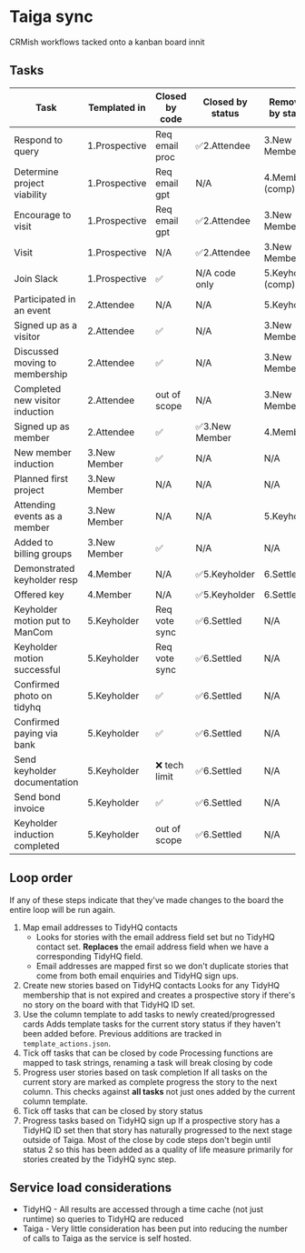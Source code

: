 # Taiga sync

CRMish workflows tacked onto a kanban board innit

## Tasks

| Task                            | Templated in  | Closed by code | Closed by status   | Removed by status  |
| ------------------------------- | ------------- | -------------- | ------------------ | ------------------ |
| Respond to query                | 1.Prospective | Req email proc | ✅2.Attendee       | 3.New Member       |
| Determine project viability     | 1.Prospective | Req email gpt  | N/A                | 4.Member (comp)    |
| Encourage to visit              | 1.Prospective | Req email gpt  | ✅2.Attendee       | 3.New Member       |
| Visit                           | 1.Prospective | N/A            | ✅2.Attendee       | 3.New Member       |
| Join Slack                      | 1.Prospective | ✅            | N/A code only       | 5.Keyholder (comp) |
| Participated in an event        | 2.Attendee    | N/A            | N/A                | 5.Keyholder        |
| Signed up as a visitor          | 2.Attendee    | ✅            | N/A                 | 3.New Member       |
| Discussed moving to membership  | 2.Attendee    | ✅            | N/A                 | 3.New Member       |
| Completed new visitor induction | 2.Attendee    | out of scope   | N/A                | 3.New Member       |
| Signed up as member             | 2.Attendee    | ✅            | ✅3.New Member     | 4.Member           |
| New member induction            | 3.New Member  | ✅            | N/A                 | N/A                |
| Planned first project           | 3.New Member  | N/A            | N/A                | N/A                |
| Attending events as a member    | 3.New Member  | N/A            | N/A                | 5.Keyholder        |
| Added to billing groups         | 3.New Member  | ✅            | N/A                 | N/A                |
| Demonstrated keyholder resp     | 4.Member      | N/A            | ✅5.Keyholder      | 6.Settled          |
| Offered key                     | 4.Member      | N/A            | ✅5.Keyholder      | 6.Settled          |
| Keyholder motion put to ManCom  | 5.Keyholder   | Req vote sync  | ✅6.Settled        | N/A                |
| Keyholder motion successful     | 5.Keyholder   | Req vote sync  | ✅6.Settled        | N/A                |
| Confirmed photo on tidyhq       | 5.Keyholder   | ✅            | ✅6.Settled        | N/A                |
| Confirmed paying via bank       | 5.Keyholder   | ✅            | ✅6.Settled        | N/A                |
| Send keyholder documentation    | 5.Keyholder   | ❌ tech limit | ✅6.Settled        | N/A                |
| Send bond invoice               | 5.Keyholder   | ✅            | ✅6.Settled        | N/A                |
| Keyholder induction completed   | 5.Keyholder   | out of scope   | ✅6.Settled        | N/A                |

## Loop order

If any of these steps indicate that they've made changes to the board the entire loop will be run again.

1. Map email addresses to TidyHQ contacts
   * Looks for stories with the email address field set but no TidyHQ contact set. **Replaces** the email address field when we have a corresponding TidyHQ field.
   * Email addresses are mapped first so we don't duplicate stories that come from both email enquiries and TidyHQ sign ups.
1. Create new stories based on TidyHQ contacts
   Looks for any TidyHQ membership that is not expired and creates a prospective story if there's no story on the board with that TidyHQ ID set.
1. Use the column template to add tasks to newly created/progressed cards
   Adds template tasks for the current story status if they haven't been added before. Previous additions are tracked in `template_actions.json`.
1. Tick off tasks that can be closed by code
   Processing functions are mapped to task strings, renaming a task will break closing by code
1. Progress user stories based on task completion
   If all tasks on the current story are marked as complete progress the story to the next column. This checks against **all tasks** not just ones added by the current column template.
1. Tick off tasks that can be closed by story status
1. Progress tasks based on TidyHQ sign up
   If a prospective story has a TidyHQ ID set then that story has naturally progressed to the next stage outside of Taiga. Most of the close by code steps don't begin until status 2 so this has been added as a quality of life measure primarily for stories created by the TidyHQ sync step.

## Service load considerations

* TidyHQ - All results are accessed through a time cache (not just runtime) so queries to TidyHQ are reduced
* Taiga - Very little consideration has been put into reducing the number of calls to Taiga as the service is self hosted.
